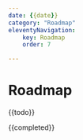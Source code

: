```yaml
---
date: {{date}}
category: "Roadmap"
eleventyNavigation:
    key: Roadmap
    order: 7

---
```


# Roadmap

{{todo}}

{{completed}}
